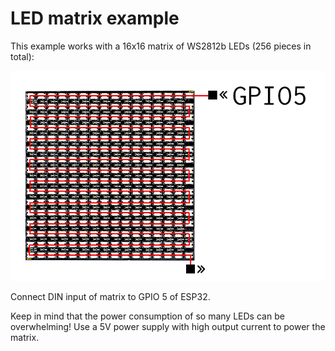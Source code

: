 # LED matrix example

This example works with a 16x16 matrix of WS2812b LEDs (256 pieces in total):

![Chinese 16x16 matrix](led_16x16.png)

Connect DIN input of matrix to GPIO 5 of ESP32.

Keep in mind that the power consumption of so many LEDs can be overwhelming!
Use a 5V power supply with high output current to power the matrix. 
